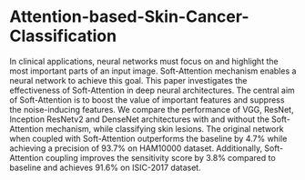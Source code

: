 # Attention-based-Skin-Cancer-Classification

In clinical applications, neural networks must focus on and highlight the most important parts of an input image. Soft-Attention mechanism enables a neural network to achieve this goal. This paper investigates the effectiveness of Soft-Attention in deep neural architectures. The central aim of Soft-Attention is to boost the value of important features and suppress the noise-inducing features. We compare the performance of VGG, ResNet, Inception ResNetv2 and DenseNet architectures with and without the Soft-Attention mechanism, while classifying skin lesions. The original network when coupled with Soft-Attention outperforms the baseline by 4.7% while achieving a precision of 93.7% on HAM10000 dataset. Additionally, Soft-Attention coupling improves the sensitivity score by 3.8% compared to baseline and achieves 91.6% on ISIC-2017 dataset.
